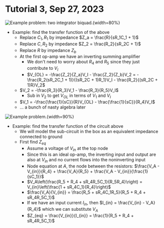 # Tutorial 3, Sep 27, 2023

![Example problem: two integrator biquad.](imgs/tut3_1.png){width=80%}

* Example: find the transfer function of the above
	* Replace $C_1, R_1$ by impedance $Z_a = \frac{R}{sR_1C_1 + 1}$
	* Replace $C, R_2$ by impedance $Z_2 = \frac{R_2}{sR_2C + 1}$
	* Replace $R$ by impedance $Z_b$
	* At the first op-amp we have an inverting summing amplifier
		* We don't need to worry about $R_4$ and $R_5$ since they just contribute to $V_I$
		* $V_{OL} = -\frac{Z_2}{Z_a}V_I - \frac{Z_2}{Z_b}V_2 = -\frac{R_2(sR_2C_1 + 1)}{(sR_2C + 1)R_1}V_I - \frac{R_2}{(sR_2C + 1)R}V_2$
	* $V_2 = -\frac{R_3}{R_3}V_1 - \frac{R_3}{R_5}V_I$
		* Sub in $V_2$ to get $V_{OL}$ in terms of $V_1$ and $V_I$
	* $V_1 = -\frac{\frac{1}{sC}}{R}V_{OL} - \frac{\frac{1}{sC}}{R_4}V_I$
	* ... a bunch of nasty algebra later

![Example problem.](imgs/tut3_2.png){width=90%}

* Example: find the transfer function of the circuit above
	* We will model the sub-circuit in the box as an equivalent impedance connected to ground
	* First find $Z_{eq}$
		* Assume a voltage of $V_{in}$ at the top node
		* Since this is an ideal op-amp, the inverting input and output are also at $V_{in}$ and no current flows into the noninverting input
		* Node equation at $A$, the node between the resistors: $\frac{V_A - V_{in}}{R_4} + \frac{V_A}{R_5} + \frac{V_A - V_{in}}{\frac{1}{sC_1}}$
		* $V_A\left(\frac{R_5 + R_4 + sR_4R_5C_1}{R_5R_4}\right) = V_{in}\left(\frac{1 + sR_4C_1}{R_4}\right)$
		* $\frac{V_A}{V_{in}} = \frac{R_5 + sR_4C_1R_5}{R_5 + R_4 + sR_4R_5C_1}$
		* If we have an input current $I_{in}$, then $I_{in} = \frac{V_{in} - V_A}{R_4}$ which we can substitute $V_A$
		* $Z_{eq} = \frac{V_{in}}{I_{in}} = \frac{1}{R_5 + R_4 + sR_4R_5C_1}$

